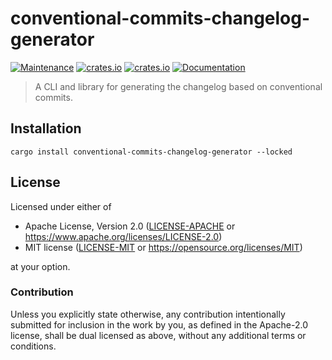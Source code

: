 # conventional-commits-changelog-generator

[![Maintenance](https://img.shields.io/badge/maintenance-actively%20maintained-brightgreen.svg)](https://github.com/conventional-commits-rs/conventional-commits-changelog-generator)
[![crates.io](https://img.shields.io/crates/v/conventional-commits-changelog-generator.svg)](https://crates.io/crates/conventional-commits-changelog-generator)
[![crates.io](https://img.shields.io/crates/d/conventional-commits-changelog-generator)](https://crates.io/crates/conventional-commits-changelog-generator)
[![Documentation](https://docs.rs/conventional-commits-changelog-generator/badge.svg)](https://docs.rs/conventional-commits-changelog-generator)

> A CLI and library for generating the changelog based on conventional commits.

## Installation

```text
cargo install conventional-commits-changelog-generator --locked
```

## License

Licensed under either of

- Apache License, Version 2.0 ([LICENSE-APACHE](LICENSE-APACHE) or
  https://www.apache.org/licenses/LICENSE-2.0)
- MIT license ([LICENSE-MIT](LICENSE-MIT) or https://opensource.org/licenses/MIT)

at your option.

### Contribution

Unless you explicitly state otherwise, any contribution intentionally submitted
for inclusion in the work by you, as defined in the Apache-2.0 license, shall be
dual licensed as above, without any additional terms or conditions.
